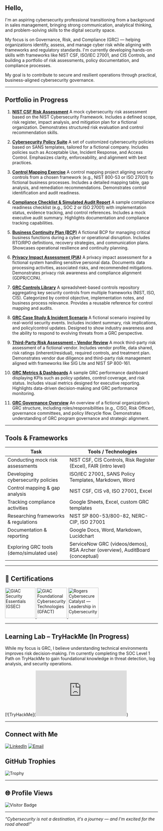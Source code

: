 ## Hello,

I'm an aspiring cybersecurity professional transitioning from a background in sales management, bringing strong communication, analytical thinking, and problem-solving skills to the digital security space.

My focus is on Governance, Risk, and Compliance (GRC) — helping organizations identify, assess, and manage cyber risk while aligning with frameworks and regulatory standards. I'm currently developing hands-on skills with frameworks like NIST CSF, ISO/IEC 27001, and CIS Controls, and building a portfolio of risk assessments, policy documentation, and compliance processes.

My goal is to contribute to secure and resilient operations through practical, business-aligned cybersecurity governance.

---

## Portfolio in Progress

1. [**NIST CSF Risk Assessment**](./portfolio/NIST%20CSF-Based%20Risk%20Assessment.md)
   A mock cybersecurity risk assessment based on the NIST Cybersecurity Framework. Includes a defined scope, risk register, impact analysis, and mitigation plan for a fictional organization.
   Demonstrates structured risk evaluation and control recommendation skills.

2. [**Cybersecurity Policy Suite**](./portfolio/Cybersecurity%20Policy%20Suite.md)
   A set of customized cybersecurity policies based on SANS templates, tailored for a fictional company. Includes policies such as Acceptable Use, Incident Response, and Access Control.
   Emphasizes clarity, enforceability, and alignment with best practices.

3. [**Control Mapping Exercise**](./portfolio/Control%20Mapping%20Exercise.md)
   A control mapping project aligning security controls from a chosen framework (e.g., NIST 800-53 or ISO 27001) to fictional business processes. Includes a detailed mapping table, gap analysis, and remediation recommendations.
   Demonstrates control identification and audit readiness.

4. [**Compliance Checklist & Simulated Audit Report**](./portfolio/Compliance%20Checklist%20%26%20Simulated%20Audit%20Report.md)
   A sample compliance readiness checklist (e.g., SOC 2 or ISO 27001) with implementation status, evidence tracking, and control references. Includes a mock executive audit summary.
   Highlights documentation and compliance tracking capabilities.

5. [**Business Continuity Plan (BCP)**](./portfolio/Business%20Continuity%20Plan%20%28BCP%29.md)
   A fictional BCP for managing critical business functions during a cyber or operational disruption. Includes RTO/RPO definitions, recovery strategies, and communication plans.
   Showcases operational resilience and continuity planning.

6. [**Privacy Impact Assessment (PIA)**](./portfolio/Privacy%20Impact%20Assessment%20%28PIA%29.md)
   A privacy impact assessment for a fictional system handling sensitive personal data. Documents data processing activities, associated risks, and recommended mitigations.
   Demonstrates privacy risk awareness and compliance alignment (GDPR/CCPA).

7. [**GRC Controls Library**](./portfolio/Controls%20Library%20Spreadsheet.md)
   A spreadsheet-based controls repository aggregating key security controls from multiple frameworks (NIST, ISO, CIS). Categorized by control objective, implementation notes, and business process relevance.
   Provides a reusable reference for control mapping and audits.

8. [**GRC Case Study & Incident Scenario**](./portfolio/GRC%20Case%20Study%20Writeup.md)
   A fictional scenario inspired by real-world security events. Includes incident summary, risk implications, and policy/control updates.
   Designed to show industry awareness and the ability to respond to evolving threats from a GRC perspective.

9. [**Third-Party Risk Assessment – Vendor Review**](./portfolio/Third-Party%20Risk%20Assessment%20–%20Vendor%20Review.md)
   A mock third-party risk assessment of a fictional vendor. Includes vendor profile, data shared, risk ratings (inherent/residual), required controls, and treatment plan.
   Demonstrates vendor due diligence and third-party risk management aligned with frameworks like SIG Lite and NIST SP 800-161.

10. [**GRC Metrics & Dashboards**](./portfolio/GRC%20Metrics%20%26%20Dashboards.md)
    A sample GRC performance dashboard displaying KPIs such as policy updates, control coverage, and risk status. Includes visual metrics designed for executive reporting.
    Highlights data-driven decision-making and GRC performance monitoring.

11. [**GRC Governance Overview**](./portfolio/GRC%20Governance%20Overview.md)
    An overview of a fictional organization’s GRC structure, including roles/responsibilities (e.g., CISO, Risk Officer), governance committees, and policy lifecycle flow.
    Demonstrates understanding of GRC program governance and strategic alignment.

---

## Tools & Frameworks

| Task                                     | Tools / Technologies                                                          |
| ---------------------------------------- | ----------------------------------------------------------------------------- |
| Conducting mock risk assessments         | NIST CSF, CIS Controls, Risk Register (Excel), FAIR (intro level)             |
| Developing cybersecurity policies        | ISO/IEC 27001, SANS Policy Templates, Markdown, Word                          |
| Control mapping & gap analysis           | NIST CSF, CIS v8, ISO 27001, Excel                                            |
| Tracking compliance activities           | Google Sheets, Excel, custom GRC templates                                    |
| Researching frameworks & regulations     | NIST SP 800-53/800-82, NERC-CIP, ISO 27001                                    |
| Documentation & reporting                | Google Docs, Word, Markdown, Lucidchart                                       |
| Exploring GRC tools (demo/simulated use) | ServiceNow GRC (videos/demos), RSA Archer (overview), AuditBoard (conceptual) |

---

## 🏅 Certifications 

<a href="https://www.giac.org/certifications/security-essentials-gsec/">
  <img src="https://images.credly.com/images/8e6bde54-8a33-4ec0-9d70-90fcde581bcf/image.png" alt="GIAC Security Essentials (GSEC)" width="100"/>
</a>
<a href="https://www.giac.org/certifications/foundational-cybersecurity-technologies-gfact/">
  <img src="https://images.credly.com/images/2d9b3293-9295-4ac3-a326-1bb7013225a4/image.png" alt="GIAC Foundational Cybersecurity Technologies (GFACT)" width="100"/>
</a>
<a href="https://cybersecurecatalyst.ca/clic/">
  <img src="https://cybersecurecatalyst.ca/wp-content/uploads/2023/03/CLIC-Badge_Transparent-1.webp" alt="Rogers Cybersecure Catalyst — Leadership in Cybersecurity" width="100"/>
</a>


---

## Learning Lab – TryHackMe (In Progress)

While my focus is GRC, I believe understanding technical environments improves risk decision-making. I’m currently completing the SOC Level 1 Path on TryHackMe to gain foundational knowledge in threat detection, log analysis, and security operations.

[![TryHackMe](<iframe src="https://tryhackme.com/api/v2/badges/public-profile?userPublicId=3720994" style='border:none;'></iframe>)

---
## Connect with Me

[![LinkedIn](https://img.shields.io/badge/LinkedIn-blue?style=for-the-badge&logo=linkedin)](www.linkedin.com/in/rozacalloway)
[![Email](https://img.shields.io/badge/Email-D14836?style=for-the-badge&logo=gmail&logoColor=white)](mailto:rozacalloway@gmail.com)

## GitHub Trophies

![Trophy](https://github-profile-trophy.vercel.app/?username=LockGrid&theme=tokyonight&no-frame=true&no-bg=true&margin-w=4)

---

## 🌐 Profile Views

![Visitor Badge](https://visitor-badge.laobi.icu/badge?page_id=LockGrid.LockGrid)

---

*“Cybersecurity is not a destination, it's a journey — and I’m excited for the road ahead!”*

